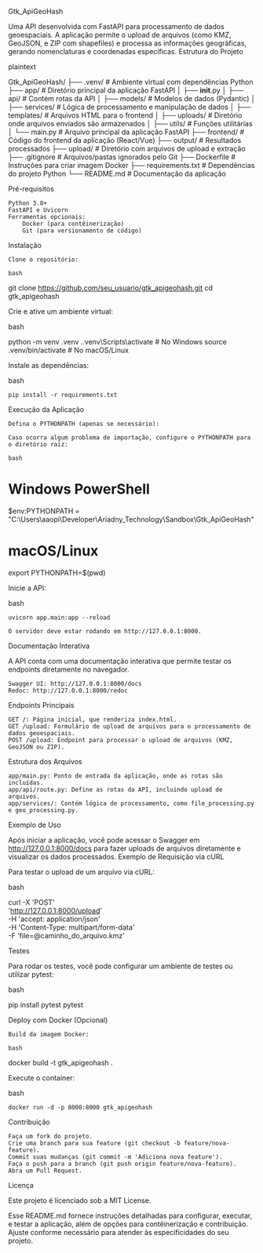 Gtk_ApiGeoHash

Uma API desenvolvida com FastAPI para processamento de dados geoespaciais. A aplicação permite o upload de arquivos (como KMZ, GeoJSON, e ZIP com shapefiles) e processa as informações geográficas, gerando nomenclaturas e coordenadas específicas.
Estrutura do Projeto

plaintext

Gtk_ApiGeoHash/
├── .venv/                   # Ambiente virtual com dependências Python
├── app/                     # Diretório principal da aplicação FastAPI
│   ├── __init__.py
│   ├── api/                 # Contém rotas da API
│   ├── models/              # Modelos de dados (Pydantic)
│   ├── services/            # Lógica de processamento e manipulação de dados
│   ├── templates/           # Arquivos HTML para o frontend
│   ├── uploads/             # Diretório onde arquivos enviados são armazenados
│   ├── utils/               # Funções utilitárias
│   └── main.py              # Arquivo principal da aplicação FastAPI
├── frontend/                # Código do frontend da aplicação (React/Vue)
├── output/                  # Resultados processados
├── upload/                  # Diretório com arquivos de upload e extração
├── .gitignore               # Arquivos/pastas ignorados pelo Git
├── Dockerfile               # Instruções para criar imagem Docker
├── requirements.txt         # Dependências do projeto Python
└── README.md                # Documentação da aplicação

Pré-requisitos

    Python 3.8+
    FastAPI e Uvicorn
    Ferramentas opcionais:
        Docker (para contêinerização)
        Git (para versionamento de código)

Instalação

    Clone o repositório:

    bash

git clone https://github.com/seu_usuario/gtk_apigeohash.git
cd gtk_apigeohash

Crie e ative um ambiente virtual:

bash

python -m venv .venv
.\.venv\Scripts\activate  # No Windows
source .venv/bin/activate # No macOS/Linux

Instale as dependências:

bash

    pip install -r requirements.txt

Execução da Aplicação

    Defina o PYTHONPATH (apenas se necessário):

    Caso ocorra algum problema de importação, configure o PYTHONPATH para o diretório raiz:

    bash

# Windows PowerShell
$env:PYTHONPATH = "C:\Users\aaopi\Developer\Ariadny_Technology\Sandbox\Gtk_ApiGeoHash"

# macOS/Linux
export PYTHONPATH=$(pwd)

Inicie a API:

bash

    uvicorn app.main:app --reload

    O servidor deve estar rodando em http://127.0.0.1:8000.

Documentação Interativa

A API conta com uma documentação interativa que permite testar os endpoints diretamente no navegador.

    Swagger UI: http://127.0.0.1:8000/docs
    Redoc: http://127.0.0.1:8000/redoc

Endpoints Principais

    GET /: Página inicial, que renderiza index.html.
    GET /upload: Formulário de upload de arquivos para o processamento de dados geoespaciais.
    POST /upload: Endpoint para processar o upload de arquivos (KMZ, GeoJSON ou ZIP).

Estrutura dos Arquivos

    app/main.py: Ponto de entrada da aplicação, onde as rotas são incluídas.
    app/api/route.py: Define as rotas da API, incluindo upload de arquivos.
    app/services/: Contém lógica de processamento, como file_processing.py e geo_processing.py.

Exemplo de Uso

Após iniciar a aplicação, você pode acessar o Swagger em http://127.0.0.1:8000/docs para fazer uploads de arquivos diretamente e visualizar os dados processados.
Exemplo de Requisição via cURL

Para testar o upload de um arquivo via cURL:

bash

curl -X 'POST' \
  'http://127.0.0.1:8000/upload' \
  -H 'accept: application/json' \
  -H 'Content-Type: multipart/form-data' \
  -F 'file=@caminho_do_arquivo.kmz'

Testes

Para rodar os testes, você pode configurar um ambiente de testes ou utilizar pytest:

bash

pip install pytest
pytest

Deploy com Docker (Opcional)

    Build da imagem Docker:

    bash

docker build -t gtk_apigeohash .

Execute o container:

bash

    docker run -d -p 8000:8000 gtk_apigeohash


Contribuição

    Faça um fork do projeto.
    Crie uma branch para sua feature (git checkout -b feature/nova-feature).
    Commit suas mudanças (git commit -m 'Adiciona nova feature').
    Faça o push para a branch (git push origin feature/nova-feature).
    Abra um Pull Request.

Licença

Este projeto é licenciado sob a MIT License.

Esse README.md fornece instruções detalhadas para configurar, executar, e testar a aplicação, além de opções para contêinerização e contribuição. Ajuste conforme necessário para atender às especificidades do seu projeto.